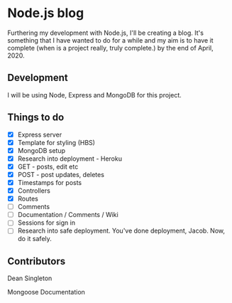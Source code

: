 # Node.js blog

Furthering my development with Node.js, I'll be creating a blog. It's something that I have wanted to do for a while and my aim is to have it complete (when is a project really, truly complete.) by the end of April, 2020.

## Development

I will be using Node, Express and MongoDB for this project.

## Things to do

- [x] Express server
- [x] Template for styling (HBS)
- [x] MongoDB setup
- [x] Research into deployment - Heroku
- [x] GET - posts, edit etc
- [x] POST - post updates, deletes
- [x] Timestamps for posts
- [x] Controllers
- [x] Routes
- [ ] Comments
- [ ] Documentation / Comments / Wiki
- [ ] Sessions for sign in
- [ ] Research into safe deployment. You've done deployment, Jacob. Now, do it safely.

## Contributors

Dean Singleton

Mongoose Documentation
